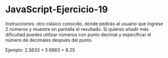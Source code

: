 # JavaScript-Ejercicio-19
Instrucciones: otro clásico conocido, donde pedirás al usuario que ingrese 2 números y muestre en pantalla el resultado. Si quieres añadir más dificultad puedes utilizar números con punto decimal y especificar el número de decimales después del punto.


Ejemplo: 2.5633 + 5.6883 = 8.25
